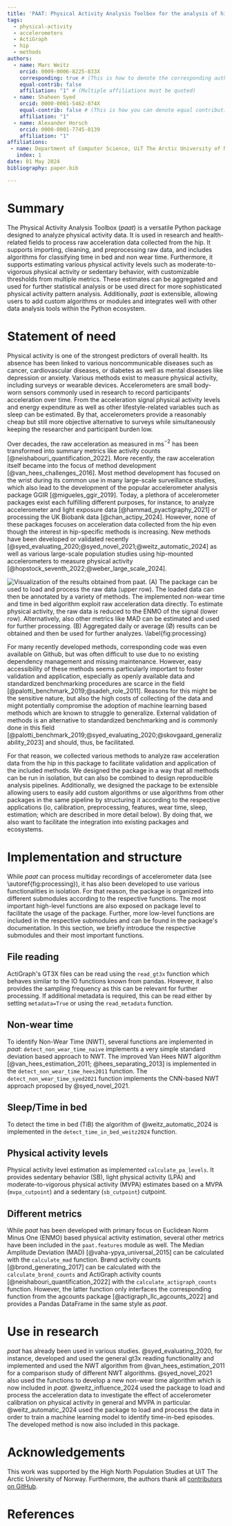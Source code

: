 ```yaml
---
title: 'PAAT: Physical Activity Analysis Toolbox for the analysis of hip-worn raw accelerometer data in Python'
tags:
  - physical-activity
  - accelerometers
  - ActiGraph
  - hip
  - methods
authors:
  - name: Marc Weitz
    orcid: 0009-0006-8225-833X
    corresponding: true # (This is how to denote the corresponding author)
    equal-contrib: false
    affiliation: "1" # (Multiple affiliations must be quoted)
  - name: Shaheen Syed
    orcid: 0000-0001-5462-874X
    equal-contrib: false # (This is how you can denote equal contributions between multiple authors)
    affiliation: "1"
  - name: Alexander Horsch
    orcid: 0000-0001-7745-0139
    affiliation: "1"
affiliations:
 - name: Department of Computer Science, UiT The Arctic University of Norway, Tromsø, Norway
   index: 1
date: 01 May 2024
bibliography: paper.bib

---
```


# Summary

The Physical Activity Analysis Toolbox (*paat*) is a versatile Python package designed to analyze physical activity
data. It is used in research and health-related fields to process raw acceleration data collected from the hip. It
supports importing, cleaning, and preprocessing raw data, and includes algorithms for classifying time in bed and non
wear time. Furthermore, it supports estimating various physical activity levels such as moderate-to-vigorous physical
activity or sedentary behavior, with customizable thresholds from multiple metrics. These estimates can be aggregated
and used for further statistical analysis or be used direct for more sophisticated physical activity pattern analysis.
Additionally, *paat* is extensible, allowing users to add custom algorithms or modules and integrates well with other
data analysis tools within the Python ecosystem. 

# Statement of need

<!-- Measurement of physical activity -->
Physical activity is one of the strongest predictors of overall health. Its absence has been linked to various
noncommunicable diseases such as cancer, cardiovascular diseases, or diabetes as well as mental diseases like depression
or anxiety. Various methods exist to measure physical activity, including surveys or wearable devices. Accelerometers are
small body-worn sensors commonly used in research to record participants' acceleration over time. From the acceleration
signal physical activity levels and energy expenditure as well as other lifestyle-related variables such as sleep can be
estimated. By that, accelerometers provide a reasonably cheap but still more objective alternative to surveys while
simultaneously keeping the researcher and participant burden low. 

<!-- Accelerometry -->
Over decades, the raw acceleration as measured in ms$^{−2}$ has been transformed into summary metrics like activity
counts [@neishabouri_quantification_2022]. More recently, the raw acceleration itself became into the focus of method
development [@van_hees_challenges_2016]. Most method development has focused on the wrist during its common use in many
large-scale surveillance studies, which also lead to the development of the popular accelerometer analysis package GGIR
[@migueles_ggir_2019]. Today, a plethora of accelerometer packages exist each fulfilling different purposes, for
instance, to analyze accelerometer and light exposure data [@hammad_pyactigraphy_2021] or processing the UK Biobank data
[@chan_actipy_2024]. However, none of these packages focuses on acceleration data collected from the hip even though the
interest in hip-specific methods is increasing. New methods have been developed or validated recently
[@syed_evaluating_2020;@syed_novel_2021;@weitz_automatic_2024] as well as various large-scale population studies using
hip-mounted accelerometers to measure physical activity [@hopstock_seventh_2022;@weber_large_scale_2024]. 

![Visualization of the results obtained from *paat*. (A) The package can be used to load and process the raw data (upper row). The loaded data can then be annotated by a variety of methods. The implemented non-wear time and time in bed algorithm exploit raw acceleration data directly. To estimate physical activity, the raw data is reduced to the ENMO of the signal (lower row). Alternatively, also other metrics like MAD can be estimated and used for further processing. (B) Aggregated daily or average (Ø) results can be obtained and then be used for further analyzes. \label{fig:processing}](img/paper_fig1.png) 

<!-- The need for the package -->
For many recently developed methods, corresponding code was even available on Github, but was often difficult to use due
to no existing dependency management and missing maintenance. However, easy accessibility of these methods seems
particularly important to foster validation and application, especially as openly available data and standardized
benchmarking procedures are scarce in the field [@palotti_benchmark_2019;@sadeh_role_2011]. Reasons for this might be
the sensitive nature, but also the high costs of collecting of the data and might potentially compromise the adoption of
machine learning based methods which are known to struggle to generalize. External validation of methods is an
alternative to standardized benchmarking and is commonly done in this field
[@palotti_benchmark_2019;@syed_evaluating_2020;@skovgaard_generalizability_2023] and should, thus, be facilitated.

<!-- PAAT -->
For that reason, we collected various methods to analyze raw acceleration data from the hip in this package to
facilitate validation and application of the included methods. We designed the package in a way that all methods can be
run in isolation, but can also be combined to design reproducible analysis pipelines. Additionally, we designed the
package to be extensible allowing users to easily add custom algorithms or use algorithms from other packages in the
same pipeline by structuring it according to the respective applications (io, calibration, preprocessing, features, wear
time, sleep, estimation; which are described in more detail below). By doing that, we also want to facilitate the
integration into existing packages and ecosystems.

# Implementation and structure

While *paat* can process multiday recordings of accelerometer data (see \autoref{fig:processing}), it has also been
developed to use various functionalities in isolation. For that reason, the package is organized into different
submodules according to the respective functions. The most important high-level functions are also exposed on package
level to facilitate the usage of the package. Further, more low-level functions are included in the respective
submodules and can be found in the package's documentation. In this section, we briefly introduce the respective
submodules and their most important functions.

## File reading 

ActiGraph's GT3X files can be read using the `read_gt3x` function which behaves similar to the IO functions known from
pandas. However, it also provides the sampling frequency as this can be relevant for further processing. If additional
metadata is required, this can be read either by setting `metadata=True` or using the `read_metadata` function.

## Non-wear time

To identify Non-Wear Time (NWT), several functions are implemented in *paat*: `detect_non_wear_time_naive` implements a very simple
standard deviation based approach to NWT. The improved Van Hees NWT algorithm [@van_hees_estimation_2011;
@hees_separating_2013] is implemented in the `detect_non_wear_time_hees2011` function. The
`detect_non_wear_time_syed2021` function implements the CNN-based NWT approach proposed by @syed_novel_2021.

## Sleep/Time in bed

To detect the time in bed (TiB) the algorithm of @weitz_automatic_2024 is implemented in the
`detect_time_in_bed_weitz2024` function.

## Physical activity levels

Physical activity level estimation as implemented `calculate_pa_levels`. It provides sedentary behavior (SB), light
physical activity (LPA) and moderate-to-vigorous physical activity (MVPA) estimates based on a MVPA (`mvpa_cutpoint`)
and a sedentary (`sb_cutpoint`) cutpoint. 

## Different metrics

While *paat* has been developed with primary focus on Euclidean Norm Minus One (ENMO) based physical activity
estimation, several other metrics have been included in the `paat.features` module as well. The Median Amplitude
Deviation (MAD) [@vaha-ypya_universal_2015] can be calculated with the `calculate_mad` function. Brønd activity counts
[@brond_generating_2017] can be calculated with the `calculate_brond_counts` and ActiGraph activity counts
[@neishabouri_quantification_2022] with the `calculate_actigraph_counts` function. However, the latter function only
interfaces the corresponding function from the agcounts package [@actigraph_llc_agcounts_2022] and provides a Pandas
DataFrame in the same style as *paat*.

# Use in research

*paat* has already been used in various studies. @syed_evaluating_2020, for instance, developed and used the general
gt3x reading functionality and implemented and used the NWT algorithm from @van_hees_estimation_2011 for a comparison
study of different NWT algorithms. @syed_novel_2021 also used the functions to develop a new non-wear time algorithm
which is now included in *paat*. @weitz_influence_2024 used the package to load and process the acceleration data to
investigate the effect of accelerometer calibration on physical activity in general and MVPA in particular.
@weitz_automatic_2024 used the package to load and process the data in order to train a machine learning model to
identify time-in-bed episodes. The developed method is now also included in this package.

# Acknowledgements

This work was supported by the High North Population Studies at UiT The Arctic University of Norway. Furthermore, the
authors thank all [contributors on GitHub](https://github.com/Trybnetic/paat/graphs/contributors).

# References
